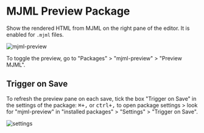 # MJML Preview Package

Show the rendered HTML from MJML on the right pane of the editor. It is enabled for `.mjml` files.

![mjml-preview](http://i.imgur.com/o6Y3q6f.png)

To toggle the preview, go to "Packages" > "mjml-preview" > "Preview MJML".

## Trigger on Save

To refresh the preview pane on each save, tick the box "Trigger on Save" in the settings of the package: <kbd>⌘+,</kbd> or <kbd>ctrl+,</kbd> to open package settings > look for "mjml-preview" in "installed packages" > "Settings" > "Trigger on Save".

![settings](http://i.imgur.com/R17UQmQ.png)
